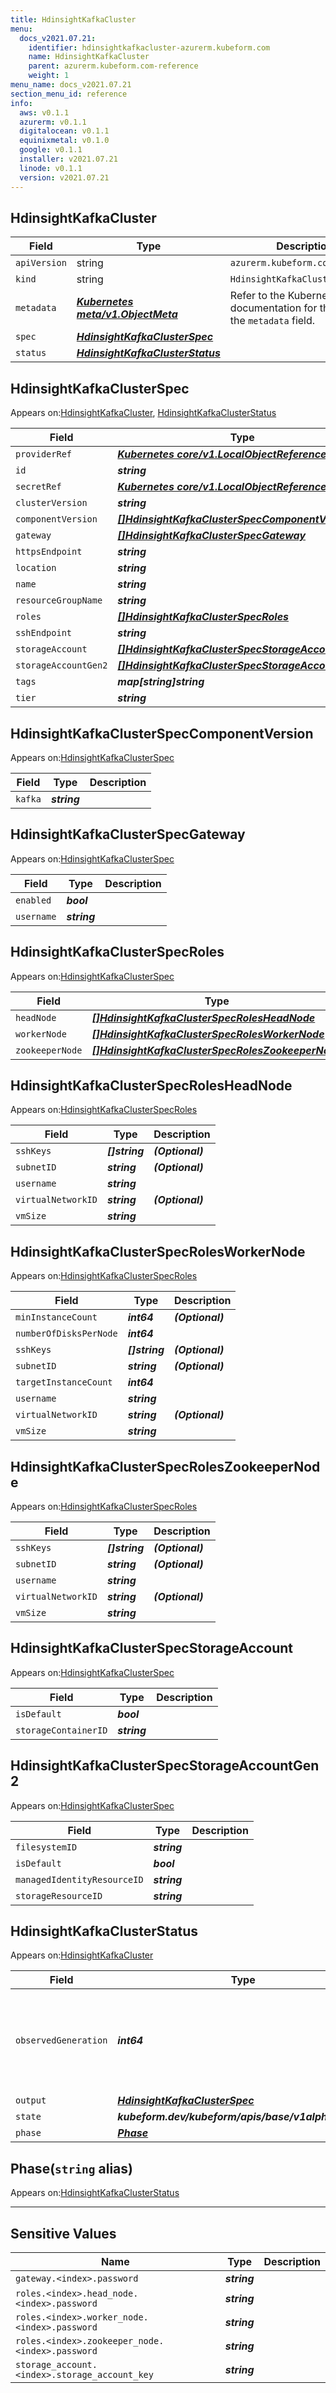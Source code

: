 ```yaml
---
title: HdinsightKafkaCluster
menu:
  docs_v2021.07.21:
    identifier: hdinsightkafkacluster-azurerm.kubeform.com
    name: HdinsightKafkaCluster
    parent: azurerm.kubeform.com-reference
    weight: 1
menu_name: docs_v2021.07.21
section_menu_id: reference
info:
  aws: v0.1.1
  azurerm: v0.1.1
  digitalocean: v0.1.1
  equinixmetal: v0.1.0
  google: v0.1.1
  installer: v2021.07.21
  linode: v0.1.1
  version: v2021.07.21
---
```


## HdinsightKafkaCluster
| Field | Type | Description |
| ------ | ----- | ----------- |
| `apiVersion` | string | `azurerm.kubeform.com/v1alpha1` |
|    `kind` | string | `HdinsightKafkaCluster` |
| `metadata` | ***[Kubernetes meta/v1.ObjectMeta](https://v1-18.docs.kubernetes.io/docs/reference/generated/kubernetes-api/v1.18/#objectmeta-v1-meta)***|Refer to the Kubernetes API documentation for the fields of the `metadata` field.|
| `spec` | ***[HdinsightKafkaClusterSpec](#hdinsightkafkaclusterspec)***||
| `status` | ***[HdinsightKafkaClusterStatus](#hdinsightkafkaclusterstatus)***||
## HdinsightKafkaClusterSpec

Appears on:[HdinsightKafkaCluster](#hdinsightkafkacluster), [HdinsightKafkaClusterStatus](#hdinsightkafkaclusterstatus)

| Field | Type | Description |
| ------ | ----- | ----------- |
| `providerRef` | ***[Kubernetes core/v1.LocalObjectReference](https://v1-18.docs.kubernetes.io/docs/reference/generated/kubernetes-api/v1.18/#localobjectreference-v1-core)***||
| `id` | ***string***||
| `secretRef` | ***[Kubernetes core/v1.LocalObjectReference](https://v1-18.docs.kubernetes.io/docs/reference/generated/kubernetes-api/v1.18/#localobjectreference-v1-core)***||
| `clusterVersion` | ***string***||
| `componentVersion` | ***[[]HdinsightKafkaClusterSpecComponentVersion](#hdinsightkafkaclusterspeccomponentversion)***||
| `gateway` | ***[[]HdinsightKafkaClusterSpecGateway](#hdinsightkafkaclusterspecgateway)***||
| `httpsEndpoint` | ***string***| ***(Optional)*** |
| `location` | ***string***||
| `name` | ***string***||
| `resourceGroupName` | ***string***||
| `roles` | ***[[]HdinsightKafkaClusterSpecRoles](#hdinsightkafkaclusterspecroles)***||
| `sshEndpoint` | ***string***| ***(Optional)*** |
| `storageAccount` | ***[[]HdinsightKafkaClusterSpecStorageAccount](#hdinsightkafkaclusterspecstorageaccount)***| ***(Optional)*** |
| `storageAccountGen2` | ***[[]HdinsightKafkaClusterSpecStorageAccountGen2](#hdinsightkafkaclusterspecstorageaccountgen2)***| ***(Optional)*** |
| `tags` | ***map[string]string***| ***(Optional)*** |
| `tier` | ***string***||
## HdinsightKafkaClusterSpecComponentVersion

Appears on:[HdinsightKafkaClusterSpec](#hdinsightkafkaclusterspec)

| Field | Type | Description |
| ------ | ----- | ----------- |
| `kafka` | ***string***||
## HdinsightKafkaClusterSpecGateway

Appears on:[HdinsightKafkaClusterSpec](#hdinsightkafkaclusterspec)

| Field | Type | Description |
| ------ | ----- | ----------- |
| `enabled` | ***bool***||
| `username` | ***string***||
## HdinsightKafkaClusterSpecRoles

Appears on:[HdinsightKafkaClusterSpec](#hdinsightkafkaclusterspec)

| Field | Type | Description |
| ------ | ----- | ----------- |
| `headNode` | ***[[]HdinsightKafkaClusterSpecRolesHeadNode](#hdinsightkafkaclusterspecrolesheadnode)***||
| `workerNode` | ***[[]HdinsightKafkaClusterSpecRolesWorkerNode](#hdinsightkafkaclusterspecrolesworkernode)***||
| `zookeeperNode` | ***[[]HdinsightKafkaClusterSpecRolesZookeeperNode](#hdinsightkafkaclusterspecroleszookeepernode)***||
## HdinsightKafkaClusterSpecRolesHeadNode

Appears on:[HdinsightKafkaClusterSpecRoles](#hdinsightkafkaclusterspecroles)

| Field | Type | Description |
| ------ | ----- | ----------- |
| `sshKeys` | ***[]string***| ***(Optional)*** |
| `subnetID` | ***string***| ***(Optional)*** |
| `username` | ***string***||
| `virtualNetworkID` | ***string***| ***(Optional)*** |
| `vmSize` | ***string***||
## HdinsightKafkaClusterSpecRolesWorkerNode

Appears on:[HdinsightKafkaClusterSpecRoles](#hdinsightkafkaclusterspecroles)

| Field | Type | Description |
| ------ | ----- | ----------- |
| `minInstanceCount` | ***int64***| ***(Optional)*** |
| `numberOfDisksPerNode` | ***int64***||
| `sshKeys` | ***[]string***| ***(Optional)*** |
| `subnetID` | ***string***| ***(Optional)*** |
| `targetInstanceCount` | ***int64***||
| `username` | ***string***||
| `virtualNetworkID` | ***string***| ***(Optional)*** |
| `vmSize` | ***string***||
## HdinsightKafkaClusterSpecRolesZookeeperNode

Appears on:[HdinsightKafkaClusterSpecRoles](#hdinsightkafkaclusterspecroles)

| Field | Type | Description |
| ------ | ----- | ----------- |
| `sshKeys` | ***[]string***| ***(Optional)*** |
| `subnetID` | ***string***| ***(Optional)*** |
| `username` | ***string***||
| `virtualNetworkID` | ***string***| ***(Optional)*** |
| `vmSize` | ***string***||
## HdinsightKafkaClusterSpecStorageAccount

Appears on:[HdinsightKafkaClusterSpec](#hdinsightkafkaclusterspec)

| Field | Type | Description |
| ------ | ----- | ----------- |
| `isDefault` | ***bool***||
| `storageContainerID` | ***string***||
## HdinsightKafkaClusterSpecStorageAccountGen2

Appears on:[HdinsightKafkaClusterSpec](#hdinsightkafkaclusterspec)

| Field | Type | Description |
| ------ | ----- | ----------- |
| `filesystemID` | ***string***||
| `isDefault` | ***bool***||
| `managedIdentityResourceID` | ***string***||
| `storageResourceID` | ***string***||
## HdinsightKafkaClusterStatus

Appears on:[HdinsightKafkaCluster](#hdinsightkafkacluster)

| Field | Type | Description |
| ------ | ----- | ----------- |
| `observedGeneration` | ***int64***| ***(Optional)*** Resource generation, which is updated on mutation by the API Server.|
| `output` | ***[HdinsightKafkaClusterSpec](#hdinsightkafkaclusterspec)***| ***(Optional)*** |
| `state` | ***kubeform.dev/kubeform/apis/base/v1alpha1.State***| ***(Optional)*** |
| `phase` | ***[Phase](#phase)***| ***(Optional)*** |
## Phase(`string` alias)

Appears on:[HdinsightKafkaClusterStatus](#hdinsightkafkaclusterstatus)

---
## Sensitive Values
| Name | Type | Description |
|------|------|-------------|
| `gateway.<index>.password` | ***string*** ||
| `roles.<index>.head_node.<index>.password` | ***string*** ||
| `roles.<index>.worker_node.<index>.password` | ***string*** ||
| `roles.<index>.zookeeper_node.<index>.password` | ***string*** ||
| `storage_account.<index>.storage_account_key` | ***string*** ||
